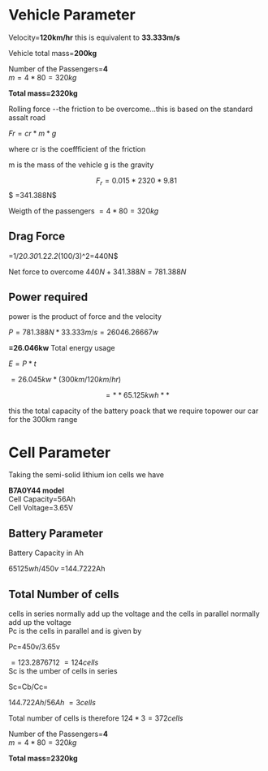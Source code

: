 # Vehicle Parameter

  Velocity=**120km/hr**
  this is equivalent to **33.333m/s**
  
  Vehicle total mass=**200kg**

Number of the Passengers=**4**  
 $m=4*80=320kg$

**Total mass=2320kg**

Rolling force --the friction to be overcome...this is based on the standard assalt road


$Fr=cr*m*g$


where cr is the coeffficient of the friction

m is the mass of the vehicle
g is the gravity 


$$F_r=0.015*2320*9.81$$
 $ =341.388N$


Weigth of the passengers
 $=4*80=320kg$
## Drag Force 
 
=1/2*0.30*1.2*2.2*(100/3)^2=440N$


Net force to overcome
$440N+341.388N=781.388N$

## Power required
power is the product of force and the velocity 


$P=781.388N*33.333m/s=26046.26667w$


**=26.046kw**
Total energy usage


$E=P*t$

$=26.045kw*(300km/120km/hr)$

$$=**65.125kwh**$$


this the total capacity of the battery poack that we require topower our car for the 300km range

# Cell Parameter

Taking the semi-solid lithium ion cells we have

**B7A0Y44 model**  
Cell Capacity=56Ah  
Cell Voltage=3.65V  

## Battery Parameter 
Battery Capacity in Ah  


  $65125wh/450v$
  =144.7222Ah

## Total Number of cells
cells in series normally add up the voltage and the cells in parallel normally add up the voltage  
Pc is the cells in parallel and is given by    


Pc=450v/3.65v  


$=123.2876712~=124cells$   
Sc is the umber of cells in series  


Sc=Cb/Cc=

$144.722Ah/56Ah~=3 cells$  


Total number of cells is therefore
$124*3=372cells$   


Number of the Passengers=**4**  
 $m=4*80=320kg$

**Total mass=2320kg**
